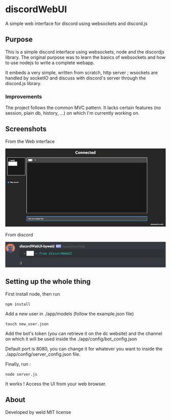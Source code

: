 # discordWebUI

A simple web interface for discord using websockets and discord.js

## Purpose

This is a simple discord interface using websockets, node and the discordjs library. The original purpose was to learn the basics of websockets and how to use nodejs to write a complete webapp.

It embeds a very simple, written from scratch, http server ; wsockets are handled by socketIO and discuss with discord's server through the discord.js library. 

### Improvements

The project follows the common MVC pattern. It lacks certain features (no session, plain db, history, ...) on which I'm currently working on.

## Screenshots

From the Web interface

![Screenshot](./screenshots/mainui.png)


From discord

![Screenshot](./screenshots/discordui.png)

## Setting up the whole thing

First install node, then run

`npm install`

Add a new user in ./app/models (follow the example.json file)

`touch new_user.json`

Add the bot's token (you can retrieve it on the dc website) and the channel on which it will be used inside the ./app/config/bot_config.json

Default port is 8080, you can change it for whatever you want to inside the ./app/config/server_config.json file.

Finally, run :

`node server.js`

It works ! Access the UI from your web browser.

## About

Developed by weld
MIT license